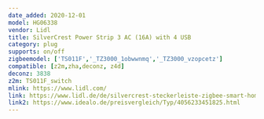 ```yaml
---
date_added: 2020-12-01
model: HG06338
vendor: Lidl
title: SilverCrest Power Strip 3 AC (16A) with 4 USB
category: plug
supports: on/off
zigbeemodel: ['TS011F','_TZ3000_1obwwnmq','_TZ3000_vzopcetz']
compatible: [z2m,zha,deconz, z4d]
deconz: 3838
z2m: TS011F_switch
mlink: https://www.lidl.com/
link: https://www.lidl.de/de/silvercrest-steckerleiste-zigbee-smart-home/p355170
link2: https://www.idealo.de/preisvergleich/Typ/4056233451825.html
---
```

